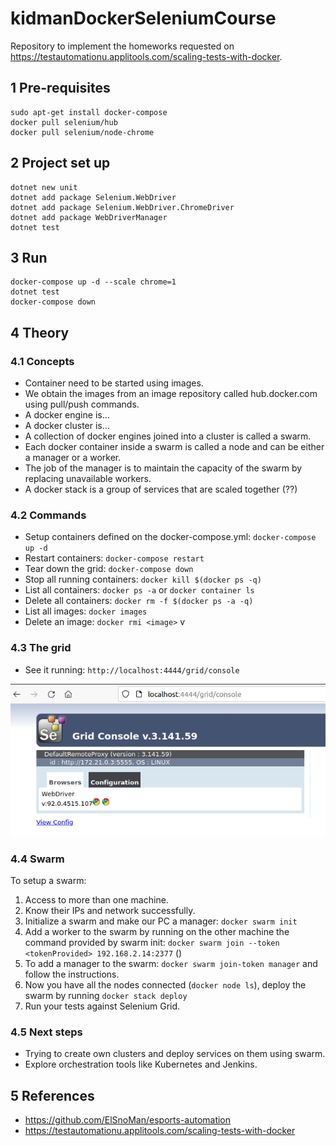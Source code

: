 # kidmanDockerSeleniumCourse
Repository to implement the homeworks requested on https://testautomationu.applitools.com/scaling-tests-with-docker.

## 1 Pre-requisites
```
sudo apt-get install docker-compose
docker pull selenium/hub
docker pull selenium/node-chrome
```

## 2 Project set up
```
dotnet new unit
dotnet add package Selenium.WebDriver
dotnet add package Selenium.WebDriver.ChromeDriver
dotnet add package WebDriverManager
dotnet test
```
## 3 Run
```
docker-compose up -d --scale chrome=1
dotnet test
docker-compose down
```

## 4 Theory

### 4.1 Concepts
* Container need to be started using images.
* We obtain the images from an image repository called hub.docker.com using pull/push commands.
* A docker engine is...
* A docker cluster is... 
* A collection of docker engines joined into a cluster is called a swarm.
* Each docker container inside a swarm is called a node and can be either a manager or a worker.
* The job of the manager is to maintain the capacity of the swarm by replacing unavailable workers.
* A docker stack is a group of services that are scaled together (??)

### 4.2 Commands
* Setup containers defined on the docker-compose.yml: `docker-compose up -d`
* Restart containers: `docker-compose restart`
* Tear down the grid: `docker-compose down`
* Stop all running containers: `docker kill $(docker ps -q)`
* List all containers: `docker ps -a` or `docker container ls`
* Delete all containers: `docker rm -f $(docker ps -a -q)`
* List all images: `docker images`
* Delete an image: `docker rmi <image>` v
### 4.3 The grid
* See it running: `http://localhost:4444/grid/console`

![](img/gridRunning.png)
### 4.4 Swarm
To setup a swarm:
1. Access to more than one machine.
2. Know their IPs and network successfully.
3. Initialize a swarm and make our PC a manager: `docker swarm init`
4. Add a worker to the swarm by running on the other machine the command provided by swarm init: `docker swarm join --token <tokenProvided> 192.168.2.14:2377` ()
5. To add a manager to the swarm: `docker swarm join-token manager` and follow the instructions.
6. Now you have all the nodes connected (`docker node ls`), deploy the swarm by running `docker stack deploy`
7. Run your tests against Selenium Grid.

### 4.5 Next steps
* Trying to create own clusters and deploy services on them using swarm.
* Explore orchestration tools like Kubernetes and Jenkins.

## 5 References
* https://github.com/ElSnoMan/esports-automation
* https://testautomationu.applitools.com/scaling-tests-with-docker
